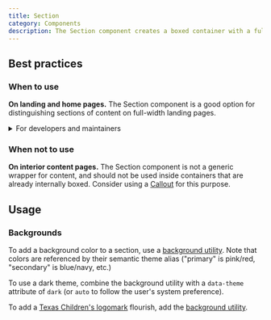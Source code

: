 ```yaml
---
title: Section
category: Components
description: The Section component creates a boxed container with a full-bleed background and vertical padding, useful for creating distinct sections on landing pages, as well as large introductory sections such as heroes and profile mastheads. Accordingly, it also increases the font size of paragraphs and list items.
---
```


<!--twig
{% embed "@tc/includes/example.twig" with {full_screen: true} %}
{% block content %}
<section class="tcds-section">
  <h2>This is a section</h2>
  <p>
    Lorem ipsum dolor sit amet, consectetur adipiscing elit, sed do
    eiusmod tempor incididunt ut labore et dolore magna aliqua.
  </p>
</section>
{% endblock %}
{% endembed %}
twig-->

## Best practices
### When to use
**On landing and home pages.** The Section component is a good option for distinguishing sections of content on full-width landing pages.

<details>
  <summary>For developers and maintainers</summary>

**To build other components and page templates.** Sections are highly versatile and extensible, allowing you to use them as a base for things like profile mastheads, article ledes, footers, etc.
</details>

### When not to use
**On interior content pages.** The Section component is not a generic wrapper for content, and should not be used inside containers that are already internally boxed. Consider using a [Callout](/components/callout) for this purpose.

## Usage
### Backgrounds
To add a background color to a section, use a [background utility](/brand/color#utilities). Note that colors are referenced by their semantic theme alias ("primary" is pink/red, "secondary" is blue/navy, etc.)

<!--twig
{% embed "@tc/includes/example.twig" with {
  full_screen: true,
  line_highlight: "1",
} %}
{% block content %}
<section class="tcds-section bg-secondary">
  <p>
    Lorem ipsum dolor sit amet, consectetur adipiscing elit, sed do
    eiusmod tempor incididunt ut labore et dolore magna aliqua.
  </p>
</section>
{% endblock %}
{% endembed %}
twig-->

To use a dark theme, combine the background utility with a `data-theme` attribute of `dark` (or `auto` to follow the user's system preference).

<!--twig
{% embed "@tc/includes/example.twig" with {
  full_screen: true,
  line_highlight: "1",
} %}
{% block content %}
<section class="tcds-section bg-secondary" data-theme="dark">
  <p>
    Lorem ipsum dolor sit amet, consectetur adipiscing elit, sed do
    eiusmod tempor incididunt ut labore et dolore magna aliqua.
  </p>
</section>
{% endblock %}
{% endembed %}
twig-->

To add a [Texas Children's logomark](/brand/logos) flourish, add the [background utility](/brand/logos).

<!--twig
{% embed "@tc/includes/example.twig" with {
  full_screen: true,
  line_highlight: "1",
} %}
{% block content %}
<section class="tcds-section bg-secondary bg-logo">
  <p>
    Lorem ipsum dolor sit amet, consectetur adipiscing elit, sed do
    eiusmod tempor incididunt ut labore et dolore magna aliqua.
  </p>
</section>
{% endblock %}
{% endembed %}
twig-->